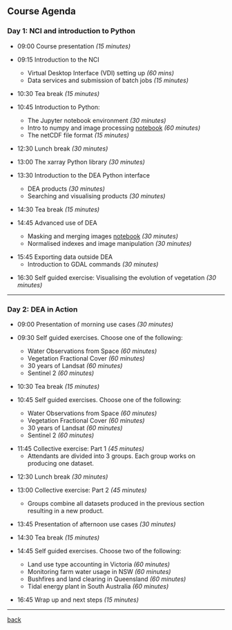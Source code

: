 ## Course Agenda

### Day 1: NCI and introduction to Python

* 09:00 Course presentation _(15 minutes)_

* 09:15 Introduction to the NCI
    - Virtual Desktop Interface (VDI) setting up _(60 mins)_
    - Data services and submission of batch jobs _(15 minutes)_

<!-- -->

* 10:30 Tea break _(15 minutes)_

* 10:45 Introduction to Python:
    - The Jupyter notebook environment _(30 minutes)_
    - Intro to numpy and image processing [notebook](./_notebooks/1_intro_to_numpy.html) _(60 minutes)_
    - The netCDF file format _(15 minutes)_

<!-- -->

* 12:30 Lunch break _(30 minutes)_

* 13:00 The xarray Python library _(30 minutes)_

* 13:30 Introduction to the DEA Python interface
    - DEA products _(30 minutes)_
    - Searching and visualising products _(30 minutes)_

<!-- -->

* 14:30 Tea break _(15 minutes)_

* 14:45 Advanced use of DEA
    - Masking and merging images [notebook](./_notebooks/2_image_analysis.html) _(30 minutes)_
    - Normalised indexes and image manipulation _(30 minutes)_

<!-- -->

* 15:45 Exporting data outside DEA
    - Introduction to GDAL commands _(30 minutes)_

<!-- -->

* 16:30 Self guided exercise: Visualising the evolution of vegetation _(30 minutes)_

***

### Day 2: DEA in Action

* 09:00 Presentation of morning use cases _(30 minutes)_

* 09:30 Self guided exercises. Choose one of the following:
    - Water Observations from Space _(60 minutes)_
    - Vegetation Fractional Cover _(60 minutes)_
    - 30 years of Landsat  _(60 minutes)_
    - Sentinel 2 _(60 minutes)_

<!-- -->

* 10:30 Tea break _(15 minutes)_

* 10:45 Self guided exercises. Choose one of the following:
    - Water Observations from Space _(60 minutes)_
    - Vegetation Fractional Cover _(60 minutes)_
    - 30 years of Landsat  _(60 minutes)_
    - Sentinel 2 _(60 minutes)_

<!-- -->

* 11:45 Collective exercise: Part 1 _(45 minutes)_
    - Attendants are divided into 3 groups. Each group works on producing one dataset.

<!-- -->

* 12:30 Lunch break _(30 minutes)_

* 13:00 Collective exercise: Part 2 _(45 minutes)_
    - Groups combine all datasets produced in the previous section resulting in a new product.

<!-- -->

* 13:45 Presentation of afternoon use cases _(30 minutes)_

* 14:30 Tea break _(15 minutes)_

* 14:45 Self guided exercises. Choose two of the following:
    - Land use type accounting in Victoria _(60 minutes)_
    - Monitoring farm water usage in NSW _(60 minutes)_
    - Bushfires and land clearing in Queensland _(60 minutes)_
    - Tidal energy plant in South Australia _(60 minutes)_

<!-- -->

* 16:45 Wrap up and next steps _(15 minutes)_

***

[back](./)
